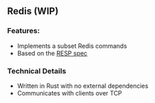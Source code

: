 ## Redis (WIP)

### Features:
- Implements a subset Redis commands
- Based on the [RESP spec](https://redis.io/docs/latest/develop/reference/protocol-spec/)

### Technical Details
- Written in Rust with no external dependencies
- Communicates with clients over TCP
